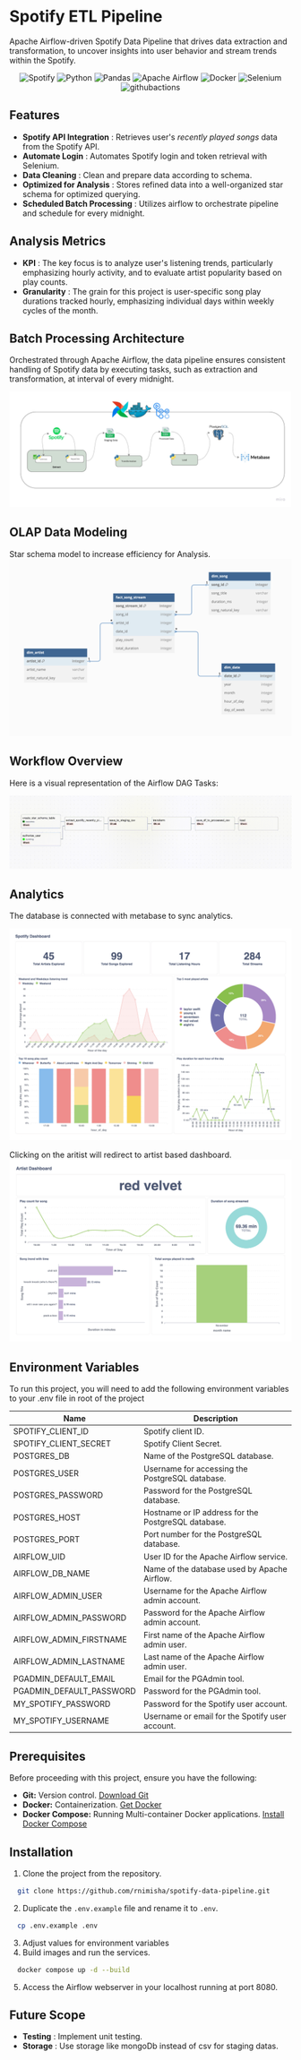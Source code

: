 # Spotify ETL Pipeline

Apache Airflow-driven Spotify Data Pipeline that drives data extraction and transformation, to uncover insights into user behavior and stream trends within the Spotify.

<p align="center">
    <img src="https://img.shields.io/badge/Spotify-1ED760?style=for-the-badge&logo=spotify&logoColor=white" alt="Spotify">
    <img src="https://img.shields.io/badge/python-3670A0?style=for-the-badge&logo=python&logoColor=ffdd54" alt="Python">
    <img src="https://img.shields.io/badge/pandas-%23150458.svg?style=for-the-badge&logo=pandas&logoColor=white" alt="Pandas">
    <img src="https://img.shields.io/badge/Apache%20Airflow-017CEE?style=for-the-badge&logo=Apache%20Airflow&logoColor=white" alt="Apache Airflow">
    <img src="https://img.shields.io/badge/docker-%230db7ed.svg?style=for-the-badge&logo=docker&logoColor=white" alt="Docker">
    <img src="https://img.shields.io/badge/-selenium-%43B02A?style=for-the-badge&logo=selenium&logoColor=white" alt="Selenium">
    <!-- <img src="https://a11ybadges.com/badge?logo=metabase" alt="metabase"> -->
    <img src="https://img.shields.io/badge/github%20actions-%232671E5.svg?style=for-the-badge&logo=githubactions&logoColor=white" alt="githubactions">
</p>

## Features

- **Spotify API Integration** : Retrieves user's _recently played songs_ data from the Spotify API.
- **Automate Login** : Automates Spotify login and token retrieval with Selenium.
- **Data Cleaning** : Clean and prepare data according to schema.
- **Optimized for Analysis** : Stores refined data into a well-organized star schema for optimized querying.
- **Scheduled Batch Processing** : Utilizes airflow to orchestrate pipeline and schedule for every midnight.

## Analysis Metrics

- **KPI** : The key focus is to analyze user's listening trends, particularly emphasizing hourly activity, and to evaluate artist popularity based on play counts.
- **Granularity** : The grain for this project is user-specific song play durations tracked hourly, emphasizing individual days within weekly cycles of the month.

## Batch Processing Architecture

Orchestrated through Apache Airflow, the data pipeline ensures consistent handling of Spotify data by executing tasks, such as extraction and transformation, at interval of every midnight.

![Architecture Diagram](https://raw.githubusercontent.com/rnimisha/spotify-data-pipeline/main/assets/architecturaldiagram.jpeg)

## OLAP Data Modeling

Star schema model to increase efficiency for Analysis.
![Star Schema](https://raw.githubusercontent.com/rnimisha/spotify-data-pipeline/main/assets/star_schema.png)

## Workflow Overview

Here is a visual representation of the Airflow DAG Tasks:

![Airflow DAG Tasks](https://raw.githubusercontent.com/rnimisha/spotify-data-pipeline/main/assets/runningtask.gif)

## Analytics

The database is connected with metabase to sync analytics.

![Spotify Dashboard](https://raw.githubusercontent.com/rnimisha/spotify-data-pipeline/main/assets/spotifydashboard.jpeg)

Clicking on the aritist will redirect to artist based dashboard.
![Aritist Dashboard](https://raw.githubusercontent.com/rnimisha/spotify-data-pipeline/main/assets/artistdashboard.jpeg)

## Environment Variables

To run this project, you will need to add the following environment variables to your .env file in root of the project

| Name                     | Description                                         |
| ------------------------ | --------------------------------------------------- |
| SPOTIFY_CLIENT_ID        | Spotify client ID.                                  |
| SPOTIFY_CLIENT_SECRET    | Spotify Client Secret.                              |
| POSTGRES_DB              | Name of the PostgreSQL database.                    |
| POSTGRES_USER            | Username for accessing the PostgreSQL database.     |
| POSTGRES_PASSWORD        | Password for the PostgreSQL database.               |
| POSTGRES_HOST            | Hostname or IP address for the PostgreSQL database. |
| POSTGRES_PORT            | Port number for the PostgreSQL database.            |
| AIRFLOW_UID              | User ID for the Apache Airflow service.             |
| AIRFLOW_DB_NAME          | Name of the database used by Apache Airflow.        |
| AIRFLOW_ADMIN_USER       | Username for the Apache Airflow admin account.      |
| AIRFLOW_ADMIN_PASSWORD   | Password for the Apache Airflow admin account.      |
| AIRFLOW_ADMIN_FIRSTNAME  | First name of the Apache Airflow admin user.        |
| AIRFLOW_ADMIN_LASTNAME   | Last name of the Apache Airflow admin user.         |
| PGADMIN_DEFAULT_EMAIL    | Email for the PGAdmin tool.                         |
| PGADMIN_DEFAULT_PASSWORD | Password for the PGAdmin tool.                      |
| MY_SPOTIFY_PASSWORD      | Password for the Spotify user account.              |
| MY_SPOTIFY_USERNAME      | Username or email for the Spotify user account.     |

## Prerequisites

Before proceeding with this project, ensure you have the following:

- **Git:** Version control. [Download Git](https://git-scm.com/downloads)
- **Docker:** Containerization. [Get Docker](https://www.docker.com/products/docker-desktop)
- **Docker Compose:** Running Multi-container Docker applications. [Install Docker Compose](https://docs.docker.com/compose/install/)

## Installation

1. Clone the project from the repository.

```bash
  git clone https://github.com/rnimisha/spotify-data-pipeline.git
```

2. Duplicate the `.env.example` file and rename it to `.env`.

```bash
  cp .env.example .env
```

3. Adjust values for environment variables
4. Build images and run the services.

```bash
  docker compose up -d --build
```

5. Access the Airflow webserver in your localhost running at port 8080.

## Future Scope

- **Testing** : Implement unit testing.
- **Storage** : Use storage like mongoDb instead of csv for staging datas.
